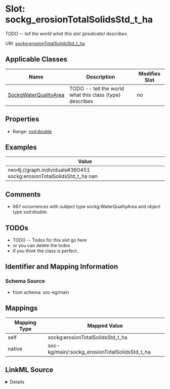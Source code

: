 

# Slot: sockg_erosionTotalSolidsStd_t_ha


_TODO -- tell the world what this slot (predicate) describes._





URI: [sockg:erosionTotalSolidsStd_t_ha](http://www.semanticweb.org/sockg/ontologies/2024/0/soil-carbon-ontology/erosionTotalSolidsStd_t_ha)



<!-- no inheritance hierarchy -->





## Applicable Classes

| Name | Description | Modifies Slot |
| --- | --- | --- |
| [SockgWaterQualityArea](../classes/SockgWaterQualityArea.md) | TODO -- tell the world what this class (type) describes |  no  |







## Properties

* Range: [xsd:double](http://www.w3.org/2001/XMLSchema#double)






## Examples

| Value |
| --- |
| neo4j://graph.individuals#360451 sockg:erosionTotalSolidsStd_t_ha nan |

## Comments

* 667 occurrences with subject type sockg:WaterQualityArea and object type xsd:double.

## TODOs

* TODO -- Todos for this slot go here
* or you can delete the todos
* if you think the class is perfect.

## Identifier and Mapping Information







### Schema Source


* from schema: soc-kg/main




## Mappings

| Mapping Type | Mapped Value |
| ---  | ---  |
| self | sockg:erosionTotalSolidsStd_t_ha |
| native | soc-kg/main/:sockg_erosionTotalSolidsStd_t_ha |




## LinkML Source

<details>
```yaml
name: sockg_erosionTotalSolidsStd_t_ha
description: TODO -- tell the world what this slot (predicate) describes.
todos:
- TODO -- Todos for this slot go here
- or you can delete the todos
- if you think the class is perfect.
comments:
- 667 occurrences with subject type sockg:WaterQualityArea and object type xsd:double.
examples:
- value: neo4j://graph.individuals#360451 sockg:erosionTotalSolidsStd_t_ha nan
from_schema: soc-kg/main
rank: 1000
slot_uri: sockg:erosionTotalSolidsStd_t_ha
alias: sockg_erosionTotalSolidsStd_t_ha
domain_of:
- sockg_WaterQualityArea
range: double

```
</details>